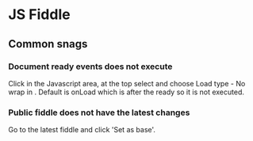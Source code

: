 # JS Fiddle

## Common snags

### Document ready events does not execute

Click in the Javascript area, at the top select and choose Load type - No wrap in <body>. Default is onLoad which is after the ready so it is not executed.

### Public fiddle does not have the latest changes

Go to the latest fiddle and click 'Set as base'.